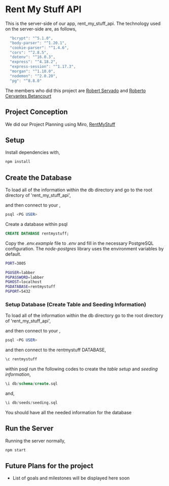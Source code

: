 # Rent My Stuff API

This is the server-side of our app, rent_my_stuff_api. The technology used on the server-side are, as follows,

```js
  "bcrypt": "^5.1.0",
  "body-parser": "^1.20.1",
  "cookie-parser": "^1.4.6",
  "cors": "^2.8.5",
  "dotenv": "^16.0.3",
  "express": "^4.18.2",
  "express-session": "^1.17.3",
  "morgan": "^1.10.0",
  "nodemon": "^2.0.20",
  "pg": "^8.8.0"
```

The members who did this project are [Robert Servado](https://github.com/ArjayS) and [Roberto Cervantes Betancourt](https://github.com/robertocervantesbetancourt)

## Project Conception

We did our Project Planning using Miro, [RentMyStuff](https://miro.com/app/board/uXjVPekaWGA=/?share_link_id=417791244789)

## Setup

Install dependencies with,

```sh
npm install
```

## Create the Database

To load all of the information within the db directory and go to the root directory of 'rent_my_stuff_api',

and then connect to your <PGUSER>,

```sql
psql <PG USER>
```

Create a database within psql

```sql
CREATE DATABASE rentmystuff;
```

Copy the _.env.example_ file to _.env_ and fill in the necessary PostgreSQL configuration. The _node-postgres_ library uses the environment variables by default.

```sh
PORT=3005

PGUSER=labber
PGPASSWORD=labber
PGHOST=localhost
PGDATABASE=rentmystuff
PGPORT=5432
```

### Setup Database (Create Table and Seeding Information)

To load all of the information within the db directory go to the root directory of 'rent_my_stuff_api',

and then connect to your <PGUSER>,

```sql
psql <PG USER>
```

and then connect to the rentmystuff DATABASE,

```sql
\c rentmystuff
```

within psql run the following codes to create the _table setup_ and _seeding information_,

```sql
\i db/schema/create.sql
```

and,

```sql
\i db/seeds/seeding.sql
```

You should have all the needed information for the database

## Run the Server

Running the server normally,

```sh
npm start
```

## Future Plans for the project

- List of goals and milestones will be displayed here soon
